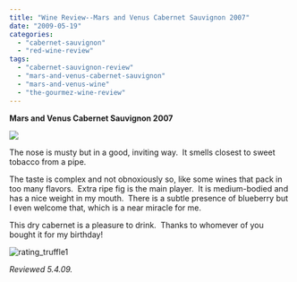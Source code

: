 ```yaml
---
title: "Wine Review--Mars and Venus Cabernet Sauvignon 2007"
date: "2009-05-19"
categories: 
  - "cabernet-sauvignon"
  - "red-wine-review"
tags: 
  - "cabernet-sauvignon-review"
  - "mars-and-venus-cabernet-sauvignon"
  - "mars-and-venus-wine"
  - "the-gourmez-wine-review"
---
```


**Mars and Venus Cabernet Sauvignon 2007**

**![](http://www.rebeccagomezfarrell.com/gourmez/photos/Picture051forblog.jpg)**

The nose is musty but in a good, inviting way.  It smells closest to sweet tobacco from a pipe.

The taste is complex and not obnoxiously so, like some wines that pack in too many flavors.  Extra ripe fig is the main player.  It is medium-bodied and has a nice weight in my mouth.  There is a subtle presence of blueberry but I even welcome that, which is a near miracle for me.

This dry cabernet is a pleasure to drink.  Thanks to whomever of you bought it for my birthday!

![](http://www.rebeccagomezfarrell.com/wp-content/uploads/2009/02/rating_truffle1.gif "rating_truffle1")

_Reviewed 5.4.09._
